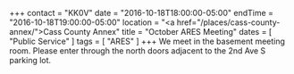 +++
contact = "KK0V"
date = "2016-10-18T18:00:00-05:00"
endTime = "2016-10-18T19:00:00-05:00"
location = "<a href=\"/places/cass-county-annex/\">Cass County Annex</a>"
title = "October ARES Meeting"
dates = [ "Public Service" ]
tags = [ "ARES" ]
+++
We meet in the basement meeting room. Please enter through the north
doors adjacent to the 2nd Ave S parking lot.
